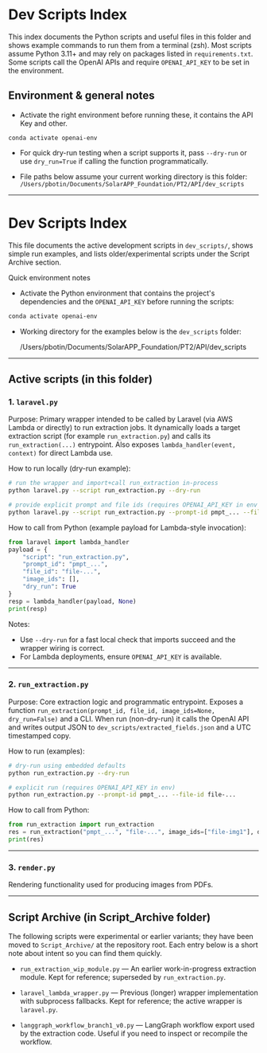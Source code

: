 # Dev Scripts Index

This index documents the Python scripts and useful files in this folder and shows example commands to run them from a terminal (zsh). Most scripts assume Python 3.11+ and may rely on packages listed in `requirements.txt`. Some scripts call the OpenAI APIs and require `OPENAI_API_KEY` to be set in the environment.


## Environment & general notes

- Activate the right environment before running these, it contains the API Key and other. 

`conda activate openai-env`

- For quick dry-run testing when a script supports it, pass `--dry-run` or use `dry_run=True` if calling the function programmatically.

- File paths below assume your current working directory is this folder:
  `/Users/pbotin/Documents/SolarAPP_Foundation/PT2/API/dev_scripts`

---

# Dev Scripts Index

This file documents the active development scripts in `dev_scripts/`, shows simple run examples, and lists older/experimental scripts under the Script Archive section.

Quick environment notes

- Activate the Python environment that contains the project's dependencies and the `OPENAI_API_KEY` before running the scripts:

```bash
conda activate openai-env
```

- Working directory for the examples below is the `dev_scripts` folder:

  /Users/pbotin/Documents/SolarAPP_Foundation/PT2/API/dev_scripts

---

## Active scripts (in this folder)

### 1. `laravel.py`
Purpose: Primary wrapper intended to be called by Laravel (via AWS Lambda or directly) to run extraction jobs. It dynamically loads a target extraction script (for example `run_extraction.py`) and calls its `run_extraction(...)` entrypoint. Also exposes `lambda_handler(event, context)` for direct Lambda use.

How to run locally (dry-run example):

```bash
# run the wrapper and import+call run_extraction in-process
python laravel.py --script run_extraction.py --dry-run

# provide explicit prompt and file ids (requires OPENAI_API_KEY in env when not dry-run)
python laravel.py --script run_extraction.py --prompt-id pmpt_... --file-id file-...
```

How to call from Python (example payload for Lambda-style invocation):

```python
from laravel import lambda_handler
payload = {
    "script": "run_extraction.py",
    "prompt_id": "pmpt_...",
    "file_id": "file-...",
    "image_ids": [],
    "dry_run": True
}
resp = lambda_handler(payload, None)
print(resp)
```

Notes:
- Use `--dry-run` for a fast local check that imports succeed and the wrapper wiring is correct.
- For Lambda deployments, ensure `OPENAI_API_KEY` is available.

---

### 2. `run_extraction.py`
Purpose: Core extraction logic and programmatic entrypoint. Exposes a function `run_extraction(prompt_id, file_id, image_ids=None, dry_run=False)` and a CLI. When run (non-dry-run) it calls the OpenAI API and writes output JSON to `dev_scripts/extracted_fields.json` and a UTC timestamped copy.

How to run (examples):

```bash
# dry-run using embedded defaults
python run_extraction.py --dry-run

# explicit run (requires OPENAI_API_KEY in env)
python run_extraction.py --prompt-id pmpt_... --file-id file-...
```

How to call from Python:

```python
from run_extraction import run_extraction
res = run_extraction("pmpt_...", "file-...", image_ids=["file-img1"], dry_run=True)
print(res)
```

---

### 3. `render.py` 
Rendering functionality used for producing images from PDFs.

---

## Script Archive (in Script_Archive folder)
The following scripts were experimental or earlier variants; they have been moved to `Script_Archive/` at the repository root. Each entry below is a short note about intent so you can find them quickly.

- `run_extraction_wip_module.py` — An earlier work-in-progress extraction module. Kept for reference; superseded by `run_extraction.py`.

- `laravel_lambda_wrapper.py` — Previous (longer) wrapper implementation with subprocess fallbacks. Kept for reference; the active wrapper is `laravel.py`.

- `langgraph_workflow_branch1_v0.py` — LangGraph workflow export used by the extraction code. Useful if you need to inspect or recompile the workflow.

